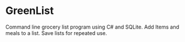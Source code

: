 # GreenList
Command line grocery list program using C# and SQLite. Add Items and meals to a list. Save lists for repeated use.
